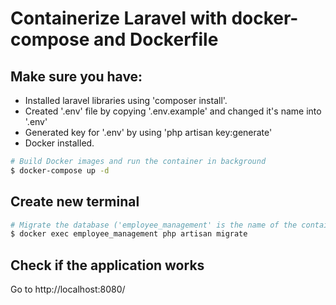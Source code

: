 # Containerize Laravel with docker-compose and Dockerfile

## Make sure you have:
 - Installed laravel libraries using 'composer install'.
 - Created '.env' file by copying '.env.example' and changed it's name into '.env'
 - Generated key for '.env' by using 'php artisan key:generate'
 - Docker installed.

```bash
# Build Docker images and run the container in background
$ docker-compose up -d
```

## Create new terminal

```bash
# Migrate the database ('employee_management' is the name of the container we want to run this code on)
$ docker exec employee_management php artisan migrate
```

## Check if the application works

Go to http://localhost:8080/
